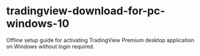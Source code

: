 # tradingview-download-for-pc-windows-10
Offline setup guide for activating TradingView Premium desktop application on Windows without login required.
